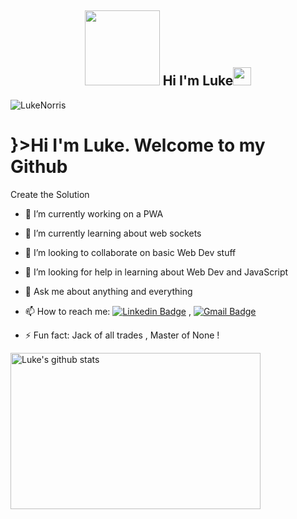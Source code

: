 

<h2 align="Center" > <img src="https://camo.githubusercontent.com/3b7c592ede97b6138ffd4b1cc1541c2f3b11fd39/687474703a2f2f33312e6d656469612e74756d626c722e636f6d2f31376665613932306666333665663466356238373764353231366137616164392f74756d626c725f6d6f39786a65387a5a34317163626975666f315f313238302e676966" height="120px" width ="120px"> Hi I'm Luke<img src="https://github.com/rajput2107/rajput2107/blob/master/Assets/Hi.gif" width="29px"> </h2>
<p align="left"> <img src="https://komarev.com/ghpvc/?username=LukeNorris" alt="LukeNorris" /> </p>
<h1 animation: type 4s steps(33);
    overflow: hidden;
    white-space: nowrap;
    font-family: 'Courier New', Courier, monospace;
    border-right: 5px solid black;
    width: 33ch; 
    @keyframes type {
    0% {
        width:0ch;
    }
    100% {
        width: 33ch
    }

}>Hi I'm Luke. Welcome to my Github</h1>

Create the Solution 
<hl>

- 🔭 I’m currently working on a PWA
- 🌱 I’m currently learning about web sockets 
- 👯 I’m looking to collaborate on basic Web Dev stuff
- 🤔 I’m looking for help in learning about Web Dev and JavaScript 
- 💬 Ask me about anything and everything 
- 📫 How to reach me:
[![Linkedin Badge](https://img.shields.io/badge/-LinkedIn-blue?style=flat-square&logo=Linkedin&logoColor=white&link=https://https://www.linkedin.com/in/luke-norris-04677663/)](https://www.linkedin.com/in/luke-norris-04677663/) 
, [![Gmail Badge](https://img.shields.io/badge/-Gmail-c14438?style=flat-square&logo=Gmail&logoColor=white&link=mailto:shuklaraghav321.com)](mailto:luke.mjn@gmail.com)

- ⚡ Fun fact: Jack of all trades , Master of None ! 

<img alt="Luke's github stats" src="https://github-readme-stats.vercel.app/api?username=LukeNorris&&show_icons=true&title_color=ffffff&icon_color=bb2acf&text_color=daf7dc&bg_color=151515" height="250px" width ="400px">



